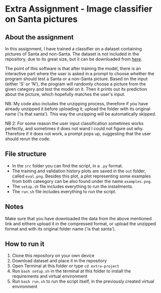 # Extra Assignment - Image classifier on Santa pictures

## About the assignment

In this assignment, I have trained a classifier on a dataset containing pictures of Santa and non-Santa. The dataset is not included in the repository, due to its great size, but it can be downloaded from [here](https://www.kaggle.com/datasets/deepcontractor/is-that-santa-image-classification). 

The point of this software is that after training the model, there is an interactive part where the user is asked in a prompt to choose whether the program should test a Santa or a non-Santa picture. Based on the input (either 'S' or 'N'), the program will randomly choose a picture from the given category and test the model on it. Then it prints out its prediction about the picture, which hopefully matches the user's input.

NB: My code also includes the unzipping process, therefore if you have already unzipped it before uploading it, upload the folder with its original name ('is that santa'). This way the unzipping will be automatically skipped.

NB 2: For some reason the user input classification sometimes works perfectly, and sometimes it does not wand I could not figure out why. Therefore if it does not work, a prompt pops up, suggesting that the user should rerun the code.

## File structure

- In the ```src``` folder you can find the script, in a ```.py``` format.
- The training and validation history plots are saved in the ```out``` folder, called ```eval.png```. Besides this plot, a plot representing some examples from both cateegory can be also found under the name ```examples.png```.
- The ```setup.sh``` file includes everything to run the installments.
- The ```run.sh``` file includes everything to run the script.

## Notes

Make sure that you have downloaded the data from the above mentioned link and eithere upload it in the compressed format, or upload the unzipped format and with its original folder name ('is that santa').

## How to run it

1. Clone this repository on your own device
2. Download dataset and place it in the repository
3. Open Terminal at this folder or type ```cd extra-project```
4. Run ```bash setup.sh``` in the terminal at this folder to install the requirements and virtual environment
5. Run ```bash run.sh``` to run the script itself, in the previously created virtual environment
